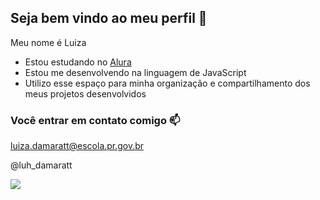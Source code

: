 ## Seja bem vindo ao meu perfil 💖

Meu nome é Luiza

- Estou estudando no [Alura](https://www.alura.com.br)
- Estou me desenvolvendo na linguagem de JavaScript
- Utilizo esse espaço para minha organização e compartilhamento dos meus projetos desenvolvidos

### Você entrar em contato comigo 📫

luiza.damaratt@escola.pr.gov.br

@luh_damaratt

![](https://media1.tenor.com/m/mCiM7CmGGI4AAAAC/naruto.gif)
